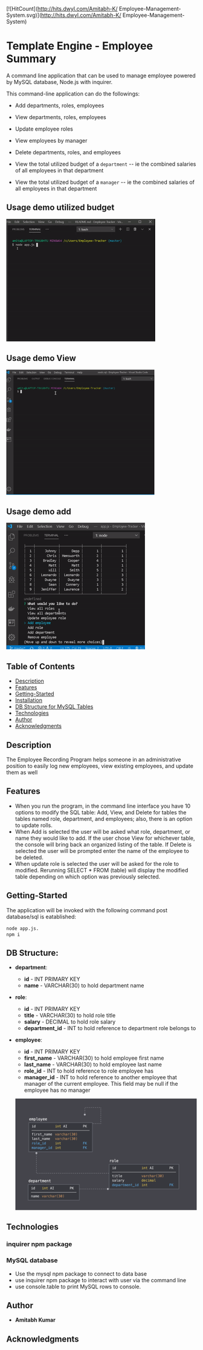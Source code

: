 [![HitCount](http://hits.dwyl.com/Amitabh-K/ Employee-Management-System.svg)](http://hits.dwyl.com/Amitabh-K/ Employee-Management-System)

# Template Engine - Employee Summary

A command line application that can be used to manage employee powered by MySQL database, Node.js with  inquirer.

This command-line application can do the followings:

  * Add departments, roles, employees

  * View departments, roles, employees

  * Update employee roles  

  * View employees by manager

  * Delete departments, roles, and employees

  * View the total utilized budget of a `department` -- ie the combined salaries of all employees in that department
  * View the total utilized budget of a `manager` -- ie the combined salaries of all employees in that department


## Usage demo utilized budget

![Usage demo](./assets/demobu.gif)

## Usage demo View

![Usage demo](./assets/demo.gif)

## Usage demo add

![Usage demo](./assets/demo1.gif)

## Table of Contents

- [Description](#description)
- [Features](#features)
- [Getting-Started](#Getting-Started)
- [Installation](#installation)
- [DB Structure for MySQL Tables](#DB-Structure)
- [Technologies](#Technologies)
- [Author](#Author)
- [Acknowledgments](#Acknowledgments)

## Description

The Employee Recording Program helps someone in an administrative position to easily log new employees, view existing employees, and update them as well

## Features

- When you run the program, in the command line interface you have 10 options to modify the SQL table: Add, View, and Delete for tables the tables named role, department, and employees; also, there is an option to update rolls.
- When Add is selected the user will be asked what role, department, or name they would like to add. If the user chose View for whichever table, the console will bring back an organized listing of the table. If Delete is selected the user will be prompted enter the name of the employee to be deleted.
- When update role is selected the user will be asked for the role to modified. Rerunning SELECT * FROM (table) will display the modified table depending on which option was previously selected. 

## Getting-Started

The application will be invoked with the following command post database/sql is eatablished: 

```
node app.js.
npm i

```

## DB Structure:

* **department**:

  * **id** - INT PRIMARY KEY
  * **name** - VARCHAR(30) to hold department name

* **role**:

  * **id** - INT PRIMARY KEY
  * **title** -  VARCHAR(30) to hold role title
  * **salary** -  DECIMAL to hold role salary
  * **department_id** -  INT to hold reference to department role belongs to

* **employee**:

  * **id** - INT PRIMARY KEY
  * **first_name** - VARCHAR(30) to hold employee first name
  * **last_name** - VARCHAR(30) to hold employee last name
  * **role_id** - INT to hold reference to role employee has
  * **manager_id** - INT to hold reference to another employee that manager of the current employee. This field may be null if the employee has no manager

  ![Database Schema](assets/schema.png)

## Technologies

### inquirer npm package
### MySQL database

* Use the mysql npm package to connect to data base
* use inquirer npm package to interact with user via the command line
* use console.table to print MySQL rows to console.

## Author

* **Amitabh Kumar**

## Acknowledgments
